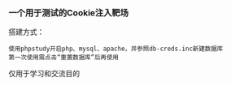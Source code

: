 ### 一个用于测试的Cookie注入靶场

搭建方式：

```
使用phpstudy开启php、mysql、apache，并参照db-creds.inc新建数据库
第一次使用需点击“重置数据库”后再使用
```

仅用于学习和交流目的
